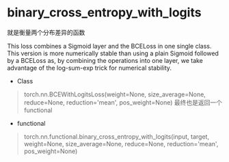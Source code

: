 # binary_cross_entropy_with_logits


就是衡量两个分布差异的函数

This loss combines a Sigmoid layer and the BCELoss in one single class. 
This version is more numerically stable than using a plain Sigmoid followed by a BCELoss as, 
by combining the operations into one layer, we take advantage of the log-sum-exp trick for numerical stability.


- Class
>torch.nn.BCEWithLogitsLoss(weight=None, size_average=None, reduce=None, reduction='mean', pos_weight=None)
最终也是返回一个functional

- functional
>torch.nn.functional.binary_cross_entropy_with_logits(input, target, weight=None, size_average=None, reduce=None, reduction='mean', pos_weight=None)
